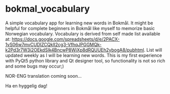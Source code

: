 # bokmal_vocabulary
A simple vocabulary app for learning new words in Bokmål. It might be helpful for complete beginners in Bokmål like myself to memorize basic Norwegian vocabulary.
Vocabulary is derived from self made list available at: https://docs.google.com/spreadsheets/d/e/2PACX-1vS06w7mvCUDIZCQklI2cg3-VfhqJPGGMQk-k2Pd3r7W3i2OEkdSIk4BncwP8WiXp8dRQUUEh2ybogA8/pubhtml. List will updated weekly as I will be learning new words.
This is my first experience with PyQt5 python library and Qt designer tool, so functionality is not so rich and some bugs may occur;)

NOR-ENG translation coming soon...

Ha en hyggelig dag!
